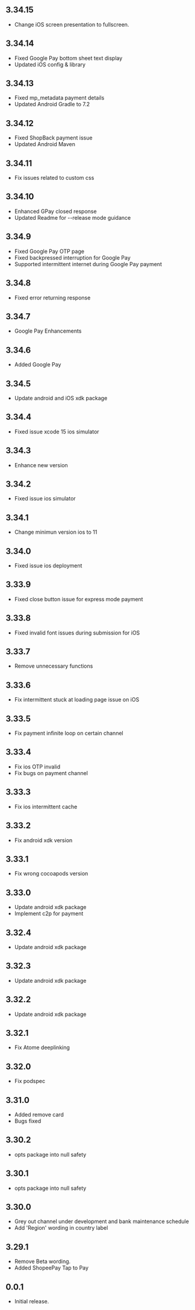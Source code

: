 ## 3.34.15

- Change iOS screen presentation to fullscreen.

## 3.34.14

- Fixed Google Pay bottom sheet text display
- Updated iOS config & library

## 3.34.13

- Fixed mp_metadata payment details
- Updated Android Gradle to 7.2

## 3.34.12

- Fixed ShopBack payment issue
- Updated Android Maven

## 3.34.11

- Fix issues related to custom css

## 3.34.10

- Enhanced GPay closed response
- Updated Readme for --release mode guidance

## 3.34.9

- Fixed Google Pay OTP page
- Fixed backpressed interruption for Google Pay
- Supported intermittent internet during Google Pay payment

## 3.34.8

- Fixed error returning response

## 3.34.7

- Google Pay Enhancements

## 3.34.6

- Added Google Pay

## 3.34.5

- Update android and iOS xdk package

## 3.34.4

- Fixed issue xcode 15 ios simulator

## 3.34.3

- Enhance new version

## 3.34.2

- Fixed issue ios simulator

## 3.34.1

- Change minimun version ios to 11

## 3.34.0

- Fixed issue ios deployment

## 3.33.9

- Fixed close button issue for express mode payment

## 3.33.8

- Fixed invalid font issues during submission for iOS

## 3.33.7

- Remove unnecessary functions

## 3.33.6

- Fix intermittent stuck at loading page issue on iOS

## 3.33.5

- Fix payment infinite loop on certain channel

## 3.33.4

- Fix ios OTP invalid
- Fix bugs on payment channel

## 3.33.3

- Fix ios intermittent cache

## 3.33.2

- Fix android xdk version

## 3.33.1

- Fix wrong cocoapods version

## 3.33.0

- Update android xdk package
- Implement c2p for payment

## 3.32.4

- Update android xdk package

## 3.32.3

- Update android xdk package

## 3.32.2

- Update android xdk package

## 3.32.1

- Fix Atome deeplinking

## 3.32.0

- Fix podspec

## 3.31.0

- Added remove card
- Bugs fixed

## 3.30.2

- opts package into null safety

## 3.30.1

- opts package into null safety

## 3.30.0

- Grey out channel under development and bank maintenance schedule
- Add 'Region' wording in country label

## 3.29.1

- Remove Beta wording.
- Added ShopeePay Tap to Pay

## 0.0.1

- Initial release.
